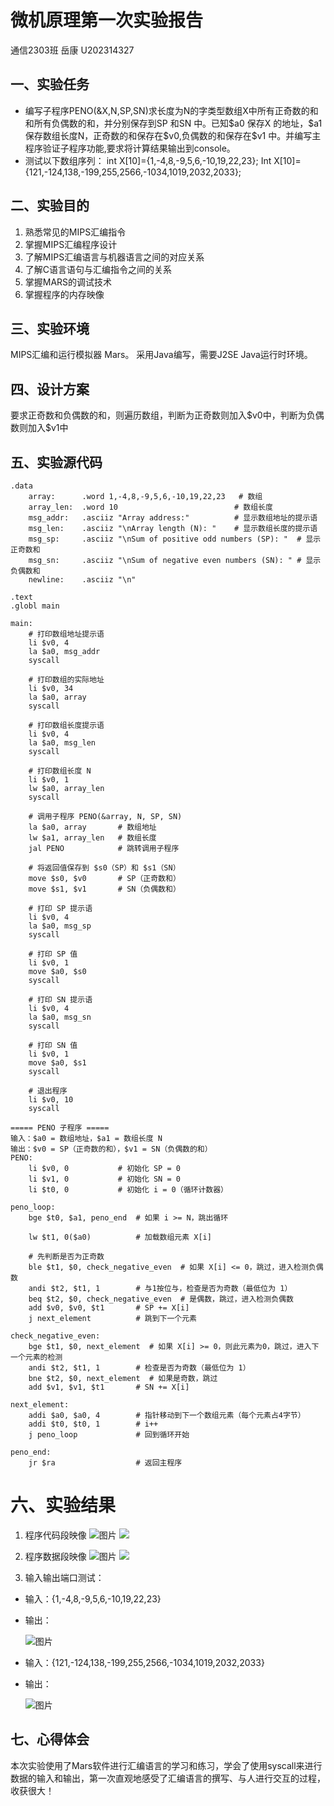 # 微机原理第一次实验报告
通信2303班 岳康 U202314327
## 一、实验任务
* 编写子程序PENO(&X,N,SP,SN)求长度为N的字类型数组X中所有正奇数的和和所有负偶数的和，并分别保存到SP 和SN 中。已知\$a0 保存X 的地址，\$a1 保存数组长度N，正奇数的和保存在\$v0,负偶数的和保存在\$v1 中。并编写主程序验证子程序功能,要求将计算结果输出到console。
* 测试以下数组序列：
int  X[10]={1,-4,8,-9,5,6,-10,19,22,23};
Int  X[10]={121,-124,138,-199,255,2566,-1034,1019,2032,2033};
## 二、实验目的
1. 熟悉常见的MIPS汇编指令
2. 掌握MIPS汇编程序设计
3. 了解MIPS汇编语言与机器语言之间的对应关系
4. 了解C语言语句与汇编指令之间的关系
5. 掌握MARS的调试技术
6. 掌握程序的内存映像
## 三、实验环境
MIPS汇编和运行模拟器 Mars。
采用Java编写，需要J2SE Java运行时环境。
## 四、设计方案
要求正奇数和负偶数的和，则遍历数组，判断为正奇数则加入\$v0中，判断为负偶数则加入\$v1中
## 五、实验源代码
```
.data
    array:      .word 1,-4,8,-9,5,6,-10,19,22,23   # 数组
    array_len:  .word 10                          # 数组长度
    msg_addr:   .asciiz "Array address:"          # 显示数组地址的提示语
    msg_len:    .asciiz "\nArray length (N): "    # 显示数组长度的提示语
    msg_sp:     .asciiz "\nSum of positive odd numbers (SP): "  # 显示正奇数和
    msg_sn:     .asciiz "\nSum of negative even numbers (SN): " # 显示负偶数和
    newline:    .asciiz "\n"
 
.text
.globl main
 
main:
    # 打印数组地址提示语
    li $v0, 4
    la $a0, msg_addr
    syscall

    # 打印数组的实际地址
    li $v0, 34        
    la $a0, array
    syscall

    # 打印数组长度提示语
    li $v0, 4
    la $a0, msg_len
    syscall

    # 打印数组长度 N
    li $v0, 1
    lw $a0, array_len
    syscall

    # 调用子程序 PENO(&array, N, SP, SN)
    la $a0, array       # 数组地址
    lw $a1, array_len   # 数组长度
    jal PENO            # 跳转调用子程序

    # 将返回值保存到 $s0（SP）和 $s1（SN）
    move $s0, $v0       # SP（正奇数和）
    move $s1, $v1       # SN（负偶数和）

    # 打印 SP 提示语
    li $v0, 4
    la $a0, msg_sp
    syscall

    # 打印 SP 值
    li $v0, 1
    move $a0, $s0
    syscall

    # 打印 SN 提示语
    li $v0, 4
    la $a0, msg_sn
    syscall

    # 打印 SN 值
    li $v0, 1
    move $a0, $s1
    syscall

    # 退出程序
    li $v0, 10
    syscall
 
===== PENO 子程序 =====
输入：$a0 = 数组地址，$a1 = 数组长度 N
输出：$v0 = SP（正奇数的和），$v1 = SN（负偶数的和）
PENO:
    li $v0, 0           # 初始化 SP = 0
    li $v1, 0           # 初始化 SN = 0
    li $t0, 0           # 初始化 i = 0（循环计数器）
 
peno_loop:
    bge $t0, $a1, peno_end  # 如果 i >= N，跳出循环

    lw $t1, 0($a0)          # 加载数组元素 X[i]

    # 先判断是否为正奇数
    ble $t1, $0, check_negative_even  # 如果 X[i] <= 0，跳过，进入检测负偶数
    andi $t2, $t1, 1        # 与1按位与，检查是否为奇数（最低位为 1）
    beq $t2, $0, check_negative_even  # 是偶数，跳过，进入检测负偶数
    add $v0, $v0, $t1       # SP += X[i]
    j next_element          # 跳到下一个元素
 
check_negative_even:
    bge $t1, $0, next_element  # 如果 X[i] >= 0，则此元素为0，跳过，进入下一个元素的检测
    andi $t2, $t1, 1        # 检查是否为奇数（最低位为 1）
    bne $t2, $0, next_element  # 如果是奇数，跳过
    add $v1, $v1, $t1       # SN += X[i]
 
next_element:
    addi $a0, $a0, 4        # 指针移动到下一个数组元素（每个元素占4字节）
    addi $t0, $t0, 1        # i++
    j peno_loop             # 回到循环开始
 
peno_end:
    jr $ra                  # 返回主程序
```
# 六、实验结果
1. 程序代码段映像
![图片](./3ffd2067-957d-4808-8b54-91e914ef6481.png)
![](./7bf00b8b-319c-4648-9d08-425c20cb9bdc.png)

2. 程序数据段映像
![图片](./bfa15aec-2864-41c0-85b8-cd6c66a6b89c.png)
![](./616e6237-e65a-452c-a6f5-cb48c43fca10.png)

3. 输入输出端口测试：
- 输入：{1,-4,8,-9,5,6,-10,19,22,23}
- 输出：

     ![图片](./599e24e1-9821-406f-bd35-bb836cfe1a08.png)
  
- 输入：{121,-124,138,-199,255,2566,-1034,1019,2032,2033}
- 输出：

     ![图片](./599e24e1-9821-406f-bd35-bb836cfe1a08.png)

## 七、心得体会
本次实验使用了Mars软件进行汇编语言的学习和练习，学会了使用syscall来进行数据的输入和输出，第一次直观地感受了汇编语言的撰写、与人进行交互的过程，收获很大！
